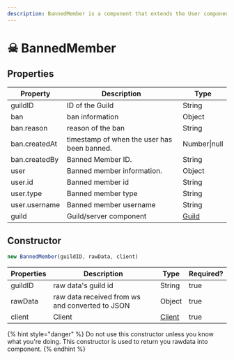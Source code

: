 ```yaml
---
description: BannedMember is a component that extends the User component.
---
```


# ☠ BannedMember

## Properties

| Property      | Description                                 | Type                                       |
| ------------- | ------------------------------------------- | ------------------------------------------ |
| guildID       | ID of the Guild                             | String                                     |
| ban           | ban information                             | Object                                     |
| ban.reason    | reason of the ban                           | String                                     |
| ban.createdAt | timestamp of when the user has been banned. | Number\|null                               |
| ban.createdBy | Banned Member ID.                           | String                                     |
| user          | Banned member information.                  | Object                                     |
| user.id       | Banned member id                            | String                                     |
| user.type     | Banned member type                          | String                                     |
| user.username | Banned member username                      | String                                     |
| guild         | Guild/server component                      | [Guild](../../v.0.1.6/components/guild.md) |

## Constructor

```javascript
new BannedMember(guildID, rawData, client)
```

| Properties | Description                                     | Type                                         | Required? |
| ---------- | ----------------------------------------------- | -------------------------------------------- | --------- |
| guildID    | raw data's guild id                             | String                                       | true      |
| rawData    | raw data received from ws and converted to JSON | Object                                       | true      |
| client     | Client                                          | [Client](../../v.0.1.6/components/client.md) | true      |

{% hint style="danger" %}
Do not use this constructor unless you know what you're doing. This constructor is used to return you rawdata into component.
{% endhint %}

